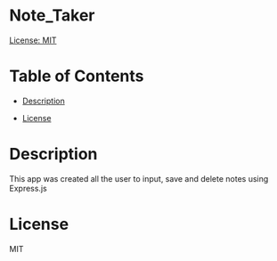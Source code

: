 # Note_Taker

[License: MIT](https://img.shields.io/badge/License-MIT-yellow.svg)

# Table of Contents

- [Description](#description)

- [License](#license)

# Description

This app was created all the user to input, save and delete notes using Express.js

<!--<img src="assets/images/screenshot.png">-->

# License

MIT
